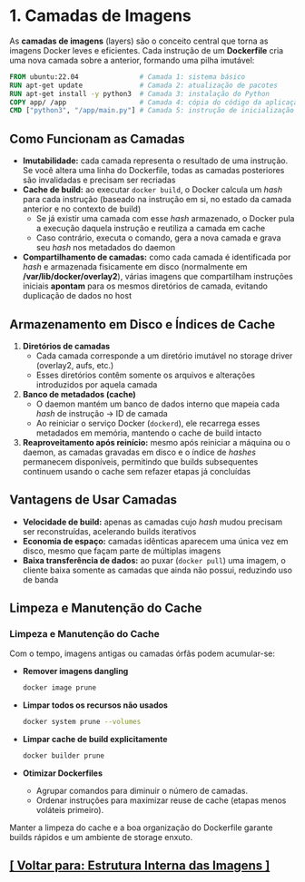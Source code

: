# 1. Camadas de Imagens

As **camadas de imagens** (layers) são o conceito central que torna as imagens Docker leves e eficientes. Cada instrução de um **Dockerfile** cria uma nova camada sobre a anterior, formando uma pilha imutável:

```dockerfile
FROM ubuntu:22.04               # Camada 1: sistema básico
RUN apt-get update              # Camada 2: atualização de pacotes
RUN apt-get install -y python3  # Camada 3: instalação do Python
COPY app/ /app                  # Camada 4: cópia do código da aplicação
CMD ["python3", "/app/main.py"] # Camada 5: instrução de inicialização
```

## Como Funcionam as Camadas

- **Imutabilidade:** cada camada representa o resultado de uma instrução. Se você altera uma linha do Dockerfile, todas as camadas posteriores são invalidadas e precisam ser recriadas
- **Cache de build:** ao executar `docker build`, o Docker calcula um *hash* para cada instrução (baseado na instrução em si, no estado da camada anterior e no contexto de build)
    + Se já existir uma camada com esse *hash* armazenado, o Docker pula a execução daquela instrução e reutiliza a camada em cache
    + Caso contrário, executa o comando, gera a nova camada e grava seu *hash* nos metadados do daemon
- **Compartilhamento de camadas:** como cada camada é identificada por *hash* e armazenada fisicamente em disco (normalmente em **/var/lib/docker/overlay2**), várias imagens que compartilham instruções iniciais **apontam** para os mesmos diretórios de camada, evitando duplicação de dados no host

## Armazenamento em Disco e Índices de Cache

1. **Diretórios de camadas**
    + Cada camada corresponde a um diretório imutável no storage driver (overlay2, aufs, etc.)
    + Esses diretórios contêm somente os arquivos e alterações introduzidos por aquela camada
2. **Banco de metadados (cache)**
    + O daemon mantém um banco de dados interno que mapeia cada *hash* de instrução → ID de camada
    + Ao reiniciar o serviço Docker (`dockerd`), ele recarrega esses metadados em memória, mantendo o cache de build intacto
3. **Reaproveitamento após reinício:** mesmo após reiniciar a máquina ou o daemon, as camadas gravadas em disco e o índice de *hashes* permanecem disponíveis, permitindo que builds subsequentes continuem usando o cache sem refazer etapas já concluídas

## Vantagens de Usar Camadas

- **Velocidade de build:** apenas as camadas cujo *hash* mudou precisam ser reconstruídas, acelerando builds iterativos
- **Economia de espaço:** camadas idênticas aparecem uma única vez em disco, mesmo que façam parte de múltiplas imagens
- **Baixa transferência de dados:** ao puxar (`docker pull`) uma imagem, o cliente baixa somente as camadas que ainda não possui, reduzindo uso de banda

## Limpeza e Manutenção do Cache

### Limpeza e Manutenção do Cache

Com o tempo, imagens antigas ou camadas órfãs podem acumular-se:

* **Remover imagens dangling**

  ```bash
  docker image prune
  ```
* **Limpar todos os recursos não usados**

  ```bash
  docker system prune --volumes
  ```
* **Limpar cache de build explicitamente**

  ```bash
  docker builder prune
  ```
* **Otimizar Dockerfiles**

  * Agrupar comandos para diminuir o número de camadas.
  * Ordenar instruções para maximizar reuse de cache (etapas menos voláteis primeiro).

Manter a limpeza do cache e a boa organização do Dockerfile garante builds rápidos e um ambiente de storage enxuto.

## [[ Voltar para: Estrutura Interna das Imagens ]](./estrutura-interna-imagens.md#camadas-imagens)